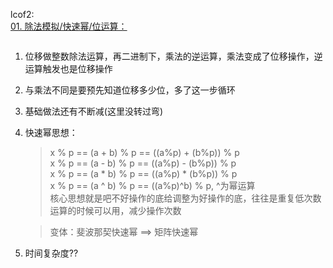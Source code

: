 lcof2:  
[01. 除法模拟/快速幂/位运算：](https://github.com/doocs/leetcode/blob/main/lcof2/%E5%89%91%E6%8C%87%20Offer%20II%20001.%20%E6%95%B4%E6%95%B0%E9%99%A4%E6%B3%95/README.md  )  
```

```
1. 位移做整数除法运算，再二进制下，乘法的逆运算，乘法变成了位移操作，逆运算触发也是位移操作  
2. 与乘法不同是要预先知道位移多少位，多了这一步循环  
3. 基础做法还有不断减(这里没转过弯)  
4. 快速幂思想：
   > x % p == (a + b) % p == ((a%p) + (b%p)) % p  
   > x % p == (a - b) % p == ((a%p) - (b%p)) % p  
   > x % p == (a * b) % p == ((a%p) * (b%p)) % p  
   > x % p == (a ^ b) % p == ((a%p)^b) % p, ^为幂运算  
   > 核心思想就是吧不好操作的底给调整为好操作的底，往往是重复低次数运算的时候可以用，减少操作次数  
   
   > 变体：斐波那契快速幂 ==> 矩阵快速幂  
5. 时间复杂度??  
